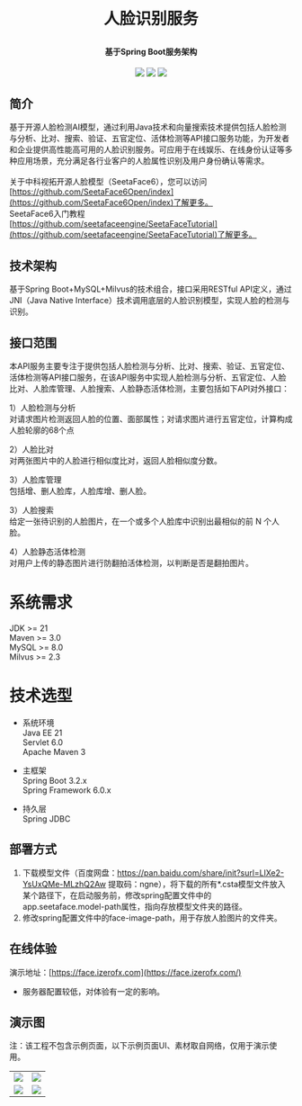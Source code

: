 <h1 align="center" style="margin: 30px 0 30px; font-weight: bold;">人脸识别服务</h1>
<h4 align="center">基于Spring Boot服务架构</h4>
<p align="center">
  <a href="https://gitee.com/qjx378/face-service/stargazers"><img src="https://gitee.com/qjx378/face-service/badge/star.svg?theme=dark"></a>
  <a href="https://gitee.com/qjx378/face-service"><img src="https://img.shields.io/badge/FaceService-v0.0.1-brightgreen.svg"></a>
  <a href="https://gitee.com/qjx378/face-service/blob/master/LICENSE"><img src="https://img.shields.io/github/license/qjx378/face-service"></a>

</p>

## **简介**
基于开源人脸检测AI模型，通过利用Java技术和向量搜索技术提供包括人脸检测与分析、比对、搜索、验证、五官定位、活体检测等API接口服务功能，为开发者和企业提供高性能高可用的人脸识别服务。可应用于在线娱乐、在线身份认证等多种应用场景，充分满足各行业客户的人脸属性识别及用户身份确认等需求。
<br><br>
关于中科视拓开源人脸模型（SeetaFace6），您可以访问[https://github.com/SeetaFace6Open/index](https://github.com/SeetaFace6Open/index)了解更多。
<br>
SeetaFace6入门教程[https://github.com/seetafaceengine/SeetaFaceTutorial](https://github.com/seetafaceengine/SeetaFaceTutorial)了解更多。

## **技术架构**
基于Spring Boot+MySQL+Milvus的技术组合，接口采用RESTful API定义，通过JNI（Java Native Interface）技术调用底层的人脸识别模型，实现人脸的检测与识别。

## **接口范围**
本API服务主要专注于提供包括人脸检测与分析、比对、搜索、验证、五官定位、活体检测等API接口服务，在该API服务中实现人脸检测与分析、五官定位、人脸比对、人脸库管理、人脸搜索、人脸静态活体检测，主要包括如下API对外接口：

1）人脸检测与分析<br>
对请求图片检测返回人脸的位置、面部属性；对请求图片进行五官定位，计算构成人脸轮廓的68个点

2）人脸比对<br>
对两张图片中的人脸进行相似度比对，返回人脸相似度分数。

3）人脸库管理<br>
包括增、删人脸库，人脸库增、删人脸。

3）人脸搜索<br>
给定一张待识别的人脸图片，在一个或多个人脸库中识别出最相似的前 N 个人脸。

4）人脸静态活体检测<br>
对用户上传的静态图片进行防翻拍活体检测，以判断是否是翻拍图片。

# **系统需求**
JDK >= 21 <br>
Maven >= 3.0 <br>
MySQL >= 8.0 <br>
Milvus >= 2.3

# **技术选型**
- 系统环境 <br>
Java EE 21 <br>
Servlet 6.0 <br>
Apache Maven 3

- 主框架 <br>
Spring Boot 3.2.x <br>
Spring Framework 6.0.x <br>

- 持久层 <br>
Spring JDBC

## **部署方式**
1. 下载模型文件（百度网盘：https://pan.baidu.com/share/init?surl=LlXe2-YsUxQMe-MLzhQ2Aw 提取码：ngne），将下载的所有*.csta模型文件放入某个路径下，在启动服务前，修改spring配置文件中的app.seetaface.model-path属性，指向存放模型文件夹的路径。
2. 修改spring配置文件中的face-image-path，用于存放人脸图片的文件夹。

## 在线体验
演示地址：[https://face.izerofx.com](https://face.izerofx.com/)
- 服务器配置较低，对体验有一定的影响。

## **演示图**
注：该工程不包含示例页面，以下示例页面UI、素材取自网络，仅用于演示使用。
<table>
    <tr>
        <td><img src="https://res.file.izerofx.com/face-service/1.png"/></td>
        <td><img src="https://res.file.izerofx.com/face-service/2.png"/></td>
    </tr>
    <tr>
        <td><img src="https://res.file.izerofx.com/face-service/3.png"/></td>
        <td><img src="https://res.file.izerofx.com/face-service/4.png"/></td>
    </tr>
</table>
